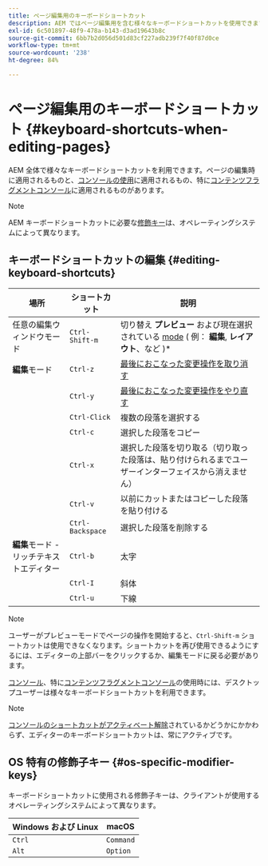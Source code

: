 ```yaml
---
title: ページ編集用のキーボードショートカット
description: AEM ではページ編集用を含む様々なキーボードショートカットを使用できます
exl-id: 6c501897-48f9-478a-b143-d3ad19643b8c
source-git-commit: 6bb7b2d056d501d83cf227adb239f7f40f87d0ce
workflow-type: tm+mt
source-wordcount: '238'
ht-degree: 84%

---
```


# ページ編集用のキーボードショートカット {#keyboard-shortcuts-when-editing-pages}

AEM 全体で様々なキーボードショートカットを利用できます。ページの編集時に適用されるものと、[コンソールの使用](/help/sites-cloud/authoring/getting-started/keyboard-shortcuts.md)に適用されるもの、特に[コンテンツフラグメントコンソール](/help/sites-cloud/administering/content-fragments/keyboard-shortcuts.md)に適用されるものがあります。

>[!NOTE]
>
>AEM キーボードショートカットに必要な[修飾キー](#os-specific-modifier-keys)は、オペレーティングシステムによって異なります。

## キーボードショートカットの編集 {#editing-keyboard-shortcuts}

| 場所 | ショートカット | 説明 |
|---|---|---|
| 任意の編集ウィンドウモード | `Ctrl-Shift-m` | 切り替え **プレビュー** および現在選択されている [mode](/help/sites-cloud/authoring/fundamentals/environment-tools.md#page-modes)</a> ( 例： **編集**, **レイアウト**、など )* |
| **編集**&#x200B;モード | `Ctrl-z` | [最後におこなった変更操作を取り消す](/help/sites-cloud/authoring/fundamentals/editing-content.md#undoing-and-redoing-page-edits) |
|  | `Ctrl-y` | [最後におこなった変更操作をやり直す](/help/sites-cloud/authoring/fundamentals/editing-content.md#undoing-and-redoing-page-edits) |
|  | `Ctrl-Click` | 複数の段落を選択する |
|  | `Ctrl-c` | 選択した段落をコピー |
|  | `Ctrl-x` | 選択した段落を切り取る（切り取った段落は、貼り付けられるまでユーザーインターフェイスから消えません） |
|  | `Ctrl-v` | 以前にカットまたはコピーした段落を貼り付ける |
|  | `Ctrl-Backspace` | 選択した段落を削除する |
| **編集**&#x200B;モード - リッチテキストエディター | `Ctrl-b` | 太字 |
|  | `Ctrl-I` | 斜体 |
|  | `Ctrl-u` | 下線 |

>[!NOTE]
>
>ユーザーがプレビューモードでページの操作を開始すると、`Ctrl-Shift-m` ショートカットは使用できなくなります。ショートカットを再び使用できるようにするには、エディターの上部バーをクリックするか、編集モードに戻る必要があります。

[コンソール](/help/sites-cloud/authoring/getting-started/keyboard-shortcuts.md)、特に[コンテンツフラグメントコンソール](/help/sites-cloud/administering/content-fragments/keyboard-shortcuts.md)の使用時には、デスクトップユーザーは様々なキーボードショートカットを利用できます。

>[!NOTE]
>
>[コンソールのショートカットがアクティベート解除](/help/sites-cloud/authoring/getting-started/keyboard-shortcuts.md#deactivating-keyboard-shortcuts)されているかどうかにかかわらず、エディターのキーボードショートカットは、常にアクティブです。

## OS 特有の修飾子キー {#os-specific-modifier-keys}

キーボードショートカットに使用される修飾子キーは、クライアントが使用するオペレーティングシステムによって異なります。

| Windows および Linux | macOS |
|---|---|
| `Ctrl` | `Command` |
| `Alt` | `Option` |
